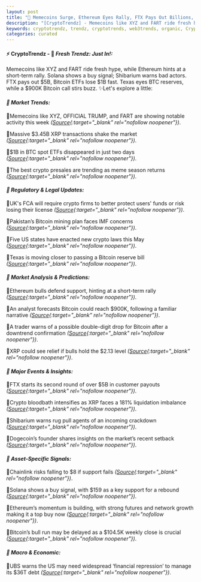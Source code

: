 ```yaml
---
layout: post
title: "🌇 Memecoins Surge, Ethereum Eyes Rally, FTX Pays Out Billions, Crypto Rules Tighten"
description: "[CryptoTrendz] - Memecoins like XYZ and FART ride fresh hype, while Ethereum hints at a short-term rally. Solana shows a buy signal; Shibarium warns bad actors. FTX pays out $5B, Bitcoin ETFs lose $1B fast. Texas eyes BTC reserves, while a $900K Bitcoin call stirs buzz."
keywords: cryptotrendz, trendz, cryptotrends, web3trends, organic, Crypto, Market, mining, Bitcoin, Network, XRP, BTC
categories: curated
---
```


#### ⚡ CryptoTrendz - 📌 *Fresh Trendz: Just In!:*

Memecoins like XYZ and FART ride fresh hype, while Ethereum hints at a short-term rally. Solana shows a buy signal; Shibarium warns bad actors. FTX pays out $5B, Bitcoin ETFs lose $1B fast. Texas eyes BTC reserves, while a $900K Bitcoin call stirs buzz. ✨Let's explore a little:


#### *🔖 Market Trends:*  

🔹Memecoins like XYZ, OFFICIAL TRUMP, and FART are showing notable activity this week *([Source](https://s.avyag.com/newslink1){:target="_blank" rel="nofollow noopener"})*.  

🔹Massive $3.45B XRP transactions shake the market *([Source](https://s.avyag.com/w1i2){:target="_blank" rel="nofollow noopener"})*.  

🔹$1B in BTC spot ETFs disappeared in just two days *([Source](https://s.avyag.com/5x0z){:target="_blank" rel="nofollow noopener"})*.  

🔹The best crypto presales are trending as meme season returns *([Source](https://s.avyag.com/h1dg){:target="_blank" rel="nofollow noopener"})*.  

#### *🔖 Regulatory & Legal Updates:*  

🔹UK's FCA will require crypto firms to better protect users' funds or risk losing their license *([Source](https://s.avyag.com/w0wq){:target="_blank" rel="nofollow noopener"})*.  

🔹Pakistan’s Bitcoin mining plan faces IMF concerns *([Source](https://s.avyag.com/4v40){:target="_blank" rel="nofollow noopener"})*.  

🔹Five US states have enacted new crypto laws this May *([Source](https://s.avyag.com/5xyg){:target="_blank" rel="nofollow noopener"})*.  

🔹Texas is moving closer to passing a Bitcoin reserve bill *([Source](https://s.avyag.com/ery7){:target="_blank" rel="nofollow noopener"})*.  

#### *🔖 Market Analysis & Predictions:*  

🔹Ethereum bulls defend support, hinting at a short-term rally *([Source](https://s.avyag.com/83zn){:target="_blank" rel="nofollow noopener"})*.  

🔹An analyst forecasts Bitcoin could reach $900K, following a familiar narrative *([Source](https://s.avyag.com/wm2t){:target="_blank" rel="nofollow noopener"})*.  

🔹A trader warns of a possible double-digit drop for Bitcoin after a downtrend confirmation *([Source](https://s.avyag.com/d2s1){:target="_blank" rel="nofollow noopener"})*.  

🔹XRP could see relief if bulls hold the $2.13 level *([Source](https://s.avyag.com/y0lk){:target="_blank" rel="nofollow noopener"})*.  

#### *🔖 Major Events & Insights:*  

🔹FTX starts its second round of over $5B in customer payouts *([Source](https://s.avyag.com/83re){:target="_blank" rel="nofollow noopener"})*.  

🔹Crypto bloodbath intensifies as XRP faces a 181% liquidation imbalance *([Source](https://s.avyag.com/oq04){:target="_blank" rel="nofollow noopener"})*.  

🔹Shibarium warns rug pull agents of an incoming crackdown *([Source](https://s.avyag.com/hk40){:target="_blank" rel="nofollow noopener"})*.  

🔹Dogecoin’s founder shares insights on the market’s recent setback *([Source](https://s.avyag.com/gxi9){:target="_blank" rel="nofollow noopener"})*.  

#### *🔖 Asset-Specific Signals:*  

🔹Chainlink risks falling to $8 if support fails *([Source](https://s.avyag.com/055h){:target="_blank" rel="nofollow noopener"})*.  

🔹Solana shows a buy signal, with $159 as a key support for a rebound *([Source](https://s.avyag.com/fl7k){:target="_blank" rel="nofollow noopener"})*.  

🔹Ethereum’s momentum is building, with strong futures and network growth making it a top buy now *([Source](https://s.avyag.com/cfnq){:target="_blank" rel="nofollow noopener"})*.  

🔹Bitcoin’s bull run may be delayed as a $104.5K weekly close is crucial *([Source](https://s.avyag.com/9ppu){:target="_blank" rel="nofollow noopener"})*.  

#### *🔖 Macro & Economic:*  

🔹UBS warns the US may need widespread ‘financial repression’ to manage its $36T debt *([Source](https://s.avyag.com/07wc){:target="_blank" rel="nofollow noopener"})*.